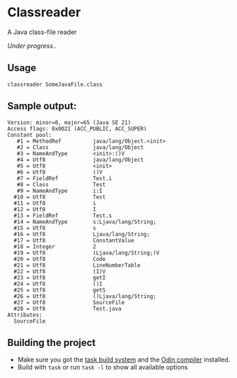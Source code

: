 # Classreader
A Java class-file reader

*Under progress..*

## Usage

```
classreader SomeJavaFile.class
```

## Sample output:

```
Version: minor=0, major=65 (Java SE 21)
Access flags: 0x0021 (ACC_PUBLIC, ACC_SUPER)
Constant pool:
   #1 = MethodRef          java/lang/Object.<init>
   #2 = Class              java/lang/Object
   #3 = NameAndType        <init>:()V
   #4 = Utf8               java/lang/Object
   #5 = Utf8               <init>
   #6 = Utf8               ()V
   #7 = FieldRef           Test.i
   #8 = Class              Test
   #9 = NameAndType        i:I
  #10 = Utf8               Test
  #11 = Utf8               i
  #12 = Utf8               I
  #13 = FieldRef           Test.s
  #14 = NameAndType        s:Ljava/lang/String;
  #15 = Utf8               s
  #16 = Utf8               Ljava/lang/String;
  #17 = Utf8               ConstantValue
  #18 = Integer            2
  #19 = Utf8               (Ljava/lang/String;)V
  #20 = Utf8               Code
  #21 = Utf8               LineNumberTable
  #22 = Utf8               (I)V
  #23 = Utf8               getI
  #24 = Utf8               ()I
  #25 = Utf8               getS
  #26 = Utf8               ()Ljava/lang/String;
  #27 = Utf8               SourceFile
  #28 = Utf8               Test.java
Attributes:
  SourceFile
```

## Building the project

- Make sure you got the [task build system](https://taskfile.dev/installation/) and the [Odin compiler](https://odin-lang.org/docs/install/) installed.
- Build with `task` or run `task -l` to show all available options
